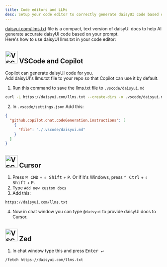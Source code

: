 ```yaml
---
title: Code editors and LLMs
desc: Setup your code editor to correctly generate daisyUI code based on your prompt.
---
```


<script>
  import Translate from "$components/Translate.svelte"
</script>

[daisyui.com/llms.txt](https://daisyui.com/llms.txt) file is a compact, text version of daisyUI docs to help AI generate accurate daisyUI code based on your prompt.  
Here's how to use daisyUI llms.txt in your code editor:

## <img src="https://img.daisyui.com/images/logos/vscode.webp" alt="VSCode" width="40" height="40" class="inline-block me-2 -mt-1 not-prose"> VSCode and Copilot

Copilot can generate daisyUI code for you.  
Add daisyUI's llms.txt file to your repo so that Copilot can use it by default.

1. Run this command to save the llms.txt file to `.vscode/daisyui.md`

  ```sh
  curl -L https://daisyui.com/llms.txt --create-dirs -o .vscode/daisyui.md
  ```

2. In `.vscode/settings.json` Add this:
  ```json:.vscode/settings.json
  {
    "github.copilot.chat.codeGeneration.instructions": [
      {
        "file": "./.vscode/daisyui.md"
      }
    ]
  }
  ```

## <img src="https://img.daisyui.com/images/logos/cursor.webp" alt="VSCode" width="40" height="40" class="inline-block me-2 -mt-1 not-prose"> Cursor

1. Press <kbd class="kbd">⌘ CMD</kbd> + <kbd class="kbd">⇧ Shift</kbd> + <kbd class="kbd">P</kbd>. Or if it's Windows, press <kbd class="kbd">⌃ Ctrl</kbd> + <kbd class="kbd">⇧ Shift</kbd> + <kbd class="kbd">P</kbd>.
2. Type `Add new custom docs`
3. Add this:
  ```
  https://daisyui.com/llms.txt
  ```
4. Now in chat window you can type `@daisyui` to provide daisyUI docs to Cursor.

## <img src="https://img.daisyui.com/images/logos/zed.webp" alt="VSCode" width="40" height="40" class="inline-block me-2 -mt-1 not-prose"> Zed

1. In chat window type this and press <kbd class="kbd">Enter ↵</kbd>
  ```sh
  /fetch https://daisyui.com/llms.txt
  ```
